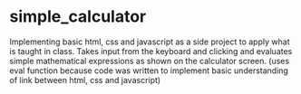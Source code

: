 # simple_calculator
Implementing basic html, css and javascript as a side project to apply what is taught in class. 
Takes input from the keyboard and clicking and evaluates simple mathematical expressions as shown on the calculator screen.
(uses eval function because code was written to implement basic understanding of link between html, css and javascript)
